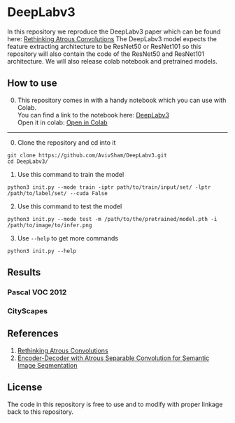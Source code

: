 # DeepLabv3

In this repository we reproduce the DeepLabv3 paper which can be found here: [Rethinking Atrous Convolutions](https://arxiv.org/pdf/1706.05587.pdf)
The DeepLabv3 model expects the feature extracting architecture to be ResNet50 or ResNet101 so this repository will also contain the code of the ResNet50 and ResNet101 architecture.
We will also release colab notebook and pretrained models.

## How to use

0. This repository comes in with a handy notebook which you can use with Colab. <br/>
You can find a link to the notebook here: [
DeepLabv3](https://github.com/AvivSham/DeepLabv3.ipynb) <br/>
Open it in colab: [Open in Colab](https://colab.research.google.com/github/AvivSham/DeepLabv3/blob/master/DeepLabv3.ipynb)

---


0. Clone the repository and cd into it
```
git clone https://github.com/AvivSham/DeepLabv3.git
cd DeepLabv3/
```

1. Use this command to train the model
```
python3 init.py --mode train -iptr path/to/train/input/set/ -lptr /path/to/label/set/ --cuda False
```

2. Use this command to test the model
```
python3 init.py --mode test -m /path/to/the/pretrained/model.pth -i /path/to/image/to/infer.png
```

3. Use `--help` to get more commands
```
python3 init.py --help
```


## Results

### Pascal VOC 2012

### CityScapes

## References
1. [Rethinking Atrous Convolutions](https://arxiv.org/pdf/1706.05587.pdf)
2. [Encoder-Decoder with Atrous Separable Convolution for Semantic Image Segmentation](https://arxiv.org/pdf/1802.02611.pdf)

## License

The code in this repository is free to use and to modify with proper linkage back to this repository.

